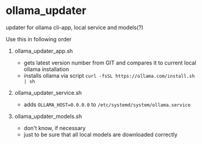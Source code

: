 # ollama_updater
updater for ollama cli-app, local service and models(?)

Use this in following order
1. ollama_updater_app.sh
   * gets latest version number from GIT and compares it to current local ollama installation
   * installs ollama via script ```curl -fsSL https://ollama.com/install.sh | sh```

3. ollama_updater_service.sh
   * adds `OLLAMA_HOST=0.0.0.0` to `/etc/systemd/system/ollama.service`

5. ollama_updater_models.sh
   * don't know, if necessary
   * just to be sure that all local models are downloaded correctly
